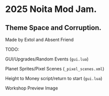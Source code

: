 # 2025 Noita Mod Jam.

## Theme Space and Corruption.
Made by Extol and Absent Friend

TODO:

GUI/Upgrades/Random Events (`gui.lua`)

Planet Sprites/Pixel Scenes (`_pixel_scenes.xml`)

Height to Money script/return to start (`gui.lua`)

Workshop Preview Image
